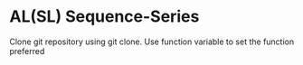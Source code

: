 # AL(SL) Sequence-Series

Clone git repository using git clone. 
Use function variable to set the function preferred
